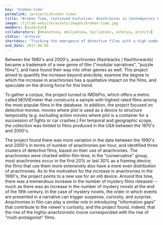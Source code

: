 ```yaml
---
key: 'broken-time'
permalink: /projects/broken-time/
title: "Broken Time, Continued Evolution: Anachronies in Contemporary Films"
image: /litlab-website/assets/images/broken-time.jpg
members: [osobchuk]
collaborators: [mkanatova, amilyakina, tpilipovec, ashelya, ptinits]
status: 'archive'
shortdesc: "Tracking the emergence of detective films with a high number of anachronies in the 90's"
end_date: 2017-04-01
---
```


Between the 1980's and 2000's, anachronies (flashbacks / flashforwards) became a trademark of a new genre of film ("modular narratives", "puzzle films"), and have found their way into other genres as well. This project aimed to quantify the increase beyond anecdote, examine the degree to which the increase in anachronies has a qualitative impact on the films, and speculate on the driving force for this trend.

To gather a corpus, the project turned to IMDbPro, which offers a metric called MOVIEmeter that constructs a sample with highest rated films among the most popular films in the database. In addition, the project focused on detective movies: movies where plot is used as a device to structure temporality (e.g. excluding action movies where plot is a container for a succession of fights or car crashes.) For temporal and geographic scope, the collection was limited to films produced in the USA between the 1970's and 2000's.

The project found there was more variation in the data between the 1990's and 2000's in terms of number of anachronies per hour, and identified three clusters of detective films, based on their use of anachronies. The anachronies were charted within film-time; in the "conservative" group, most anachronies occur in the first 20% or last 30% as a framing device; the films that use them more extensively also have a more even distribution of anachronies. As to the motivation for the increase in anachronies in the 1990's, the project points to a new use for an old device. Around this time, there was a tremendous increase in the number of mystery films released -- much as there was an increase in the number of mystery novels at the end of the 19th century. In the case of mystery novels, the order in which events are presented in a narrative can trigger suspense, curiosity, and surprise. Anachronies in film can play a similar role in introducing "information gaps" that contribute to the viewer's curiosity, and the project found, indeed, that the rise of the highly-anachronistic movie corresponded with the rise of "multi-protagonist" films.